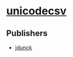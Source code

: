 # [unicodecsv](https://pypi.org/project/unicodecsv)



## Publishers
- [jdunck](https://pypi.org/user/jdunck)

